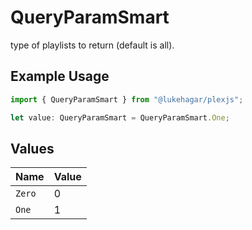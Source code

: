 # QueryParamSmart

type of playlists to return (default is all).

## Example Usage

```typescript
import { QueryParamSmart } from "@lukehagar/plexjs";

let value: QueryParamSmart = QueryParamSmart.One;
```

## Values

| Name   | Value  |
| ------ | ------ |
| `Zero` | 0      |
| `One`  | 1      |